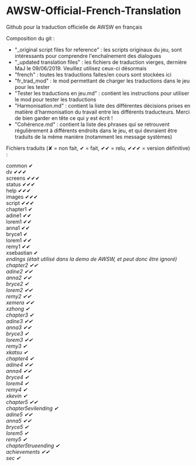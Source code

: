# AWSW-Official-French-Translation
Github pour la traduction officielle de AWSW en français

Composition du git :<br/>
- "_original script files for reference" : les scripts originaux du jeu, sont intéressants pour comprendre l'enchaînement des dialogues
- "_updated translation files" : les fichiers de traduction vierges, dernière MaJ le 09/06/2019. Veuillez utilisez ceux-ci désormais
- "french" : toutes les traductions faites/en cours sont stockées ici
- "fr_trad_mod" : le mod permettant de charger les traductions dans le jeu pour les tester
- "Tester les traductions en jeu.md" : contient les instructions pour utiliser le mod pour tester les traductions
- "Harmonisation.md" : contient la liste des différentes décisions prises en matière d'harmonisation du travail entre les différents traducteurs. Merci de bien garder en tête ce qui y est écrit !
- "Cohérence.md" : contient la liste des phrases qui se retrouvent régulièrement à différents endroits dans le jeu, et qui devraient être traduits de la même manière (notamment les message systèmes)

Fichiers traduits (✘ = non fait, ✔ = fait, ✔✔ = relu, ✔✔✔ = version définitive) :

common ✔<br/>
dv ✔✔✔<br/>
screens ✔✔✔<br/>
status ✔✔✔<br/>
help ✔✔✔<br/>
images ✔✔✔<br/>
script ✔✔✔<br/>
chapter1 ✔<br/>
adine1 ✔✔<br/>
lorem1 ✔✔<br/>
anna1 ✔✔<br/>
bryce1 ✔<br/>
lorem1 ✔✔<br/>
remy1 ✔✔<br/>
xsebastian ✔<br/>
<i>endings (était utilisé dans la demo de AWSW, et peut donc être ignoré)<i/><br/>
chapter2 ✔✔<br/>
adine2 ✔✔<br/>
anna2 ✔✔<br/>
bryce2 ✔<br/>
lorem2 ✔✔<br/>
remy2 ✔✔<br/>
xemera ✔✔<br/>
xzhong ✔<br/>
chapter3 ✔<br/>
adine3 ✔✔<br/>
anna3 ✔✔<br/>
bryce3 ✔<br/>
lorem3 ✔✔<br/>
remy3 ✔<br/>
xkatsu ✔<br/>
chapter4 ✔<br/>
adine4 ✔✔<br/>
anna4 ✔✔<br/>
bryce4 ✔<br/>
lorem4 ✔<br/>
remy4 ✔<br/>
xkevin ✔<br/>
chapter5 ✔✔<br/>
chapter5evilending ✔<br/>
adine5 ✔✔<br/>
anna5 ✔✔<br/>
bryce5 ✔<br/>
lorem5 ✔<br/>
remy5 ✔<br/>
chapter5trueending ✔<br/>
achievements ✔✔<br/>
sec ✔<br/>
